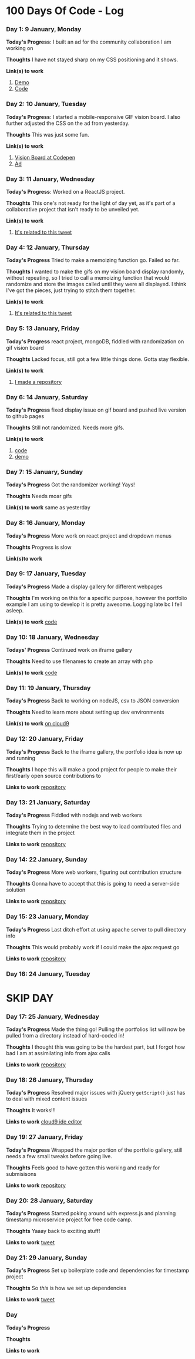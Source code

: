 # 100 Days Of Code - Log

### Day 1: 9 January, Monday

**Today's Progress**: I built an ad for the community collaboration I am working on

**Thoughts** I have not stayed sharp on my CSS positioning and it shows.

**Link(s) to work**
1. [Demo](http://baker-natalie.github.io/Codette-club-ad/html/index.html)
2. [Code](https://github.com/baker-natalie/micro-projects/tree/master/Codette-club-ad)


### Day 2: 10 January, Tuesday

**Today's Progress**: I started a mobile-responsive GIF vision board. I also further adjusted the CSS on the ad from yesterday.

**Thoughts** This was just some fun.

**Link(s) to work**
1. [Vision Board at Codepen](http://codepen.io/nataliebaker/pen/KaVoER)
2. [Ad](https://github.com/baker-natalie/micro-projects/tree/master/Codette-club-ad)

### Day 3: 11 January, Wednesday

**Today's Progress**: Worked on a ReactJS project.

**Thoughts** This one's not ready for the light of day yet, as it's part of a collaborative project that isn't ready to be unveiled yet.

**Link(s) to work**
1. [It's related to this tweet](https://twitter.com/ohcodinglady/status/819377749454422016)

### Day 4: 12 January, Thursday

**Today's Progress** Tried to make a memoizing function go. Failed so far.

**Thoughts** I wanted to make the gifs on my vision board display randomly, without repeating, so I tried to call a memoizing function that would randomize and store the images called until they were all displayed. I think I've got the pieces, just trying to stitch them together.

**Link(s) to work**
1. [It's related to this tweet](https://twitter.com/ohcodinglady/status/819780183422943232)

### Day 5: 13 January, Friday

**Today's Progress** react project, mongoDB, fiddled with randomization on gif vision board

**Thoughts** Lacked focus, still got a few little things done. Gotta stay flexible. 

**Link(s) to work**
1. [I made a repository](https://github.com/baker-natalie/gif-board)

### Day 6: 14 January, Saturday

**Today's Progress** fixed display issue on gif board and pushed live version to github pages

**Thoughts** Still not randomized. Needs more gifs.

**Link(s) to work**
1. [code](https://github.com/baker-natalie)
2. [demo](http://baker-natalie.github.io/GIFboard/)

### Day 7: 15 January, Sunday

**Today's Progress** Got the randomizer working! Yays!

**Thoughts** Needs moar gifs

**Link(s) to work**
same as yesterday

### Day 8: 16 January, Monday

**Today's Progress** More work on react project and dropdown menus

**Thoughts** Progress is slow

**Link(s)to work**

### Day 9: 17 January, Tuesday

**Today's Progress** Made a display gallery for different webpages

**Thoughts** I'm working on this for a specific purpose, however the portfolio example I am using to develop it is pretty awesome. Logging late bc I fell asleep.

**Link(s) to work**
[code](https://github.com/baker-natalie/iframe-gallery)

### Day 10: 18 January, Wednesday

**Todays' Progress** Continued work on iframe gallery

**Thoughts** Need to use filenames to create an array with php

**Link(s) to work**
[code](https://github.com/baker-natalie/iframe-gallery)

### Day 11: 19 January, Thursday

**Today's Progress** Back to working on nodeJS, csv to JSON conversion

**Thoughts** Need to learn more about setting up dev environments

**Link(s) to work**
[on cloud9](https://ide.c9.io/nataliebaker/csv-to-json)

### Day 12: 20 January, Friday

**Today's Progress** Back to the iframe gallery, the portfolio idea is now up and running

**Thoughts** I hope this will make a good project for people to make their first/early open source contributions to

**Links to work**
[repository](https://github.com/codetteclub/first-portfolios)

### Day 13: 21 January, Saturday

**Today's Progress** Fiddled with nodejs and web workers

**Thoughts** Trying to determine the best way to load contributed files and integrate them in the project

**Links to work**
[repository](https://github.com/codetteclub/first-portfolios)

### Day 14: 22 January, Sunday

**Today's Progress** More web workers, figuring out contribution structure

**Thoughts** Gonna have to accept that this is going to need a server-side solution

**Links to work**
[repository](https://github.com/codetteclub/first-portfolios)

### Day 15: 23 January, Monday

**Today's Progress** Last ditch effort at using apache server to pull directory info

**Thoughts** This would probably work if I could make the ajax request go

**Links to work**
[repository](https://github.com/codetteclub/first-portfolios)

### Day 16: 24 January, Tuesday

# SKIP DAY

### Day 17: 25 January, Wednesday

**Today's Progress** Made the thing go! Pulling the portfolios list will now be pulled from a directory instead of hard-coded in!

**Thoughts** I thought this was going to be the hardest part, but I forgot how bad I am at assimilating info from ajax calls

**Links to work**
[repository](https://github.com/codetteclub/first-portfolios)

### Day 18: 26 January, Thursday

**Today's Progress** Resolved major issues with jQuery `getScript()` just has to deal with mixed content issues

**Thoughts** It works!!!

**Links to work**
[cloud9 ide editor](https://ide.c9.io/nataliebaker/filename-array-generator)

### Day 19: 27 January, Friday

**Today's Progress** Wrapped the major portion of the portfolio gallery, still needs a few small tweaks before going live.

**Thoughts** Feels good to have gotten this working and ready for submisisons

**Links to work** [repository](https://github.com/codetteclub/first-portfolios)

### Day 20: 28 January, Saturday

**Today's Progress** Started poking around with express.js and planning timestamp microservice project for free code camp.

**Thoughts** Yaaay back to exciting stuff!

**Links to work** [tweet](https://twitter.com/ohcodinglady/status/825567671072727041)

### Day 21: 29 January, Sunday

**Today's Progress** Set up boilerplate code and dependencies for timestamp project

**Thoughts** So *this* is how we set up dependencies

**Links to work** [tweet](https://twitter.com/ohcodinglady/status/825897283099250688)

### Day

**Today's Progress**

**Thoughts**

**Links to work** []()
